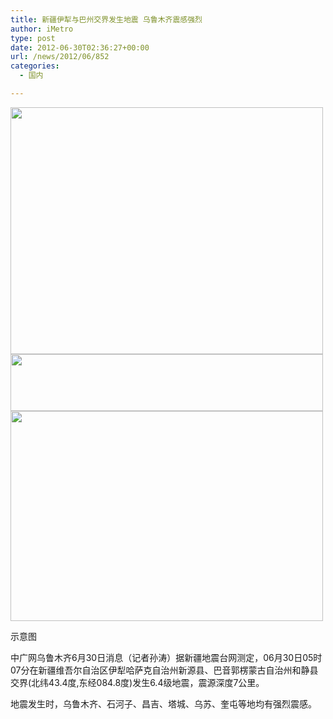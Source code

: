 ```yaml
---
title: 新疆伊犁与巴州交界发生地震 乌鲁木齐震感强烈
author: iMetro
type: post
date: 2012-06-30T02:36:27+00:00
url: /news/2012/06/852
categories:
  - 国内

---
```

<img alt="" src="http://www.cenc.ac.cn/manage/_VHD/gis/2012-06/daily1383a1e35ed00_0.gif" width="500" height="395" />

<img alt="" src="http://www.cenc.ac.cn/manage/level.gif" width="500" height="91" /> 

<img alt="" src="http://www.cenc.ac.cn/manage/_VHD/gis/2012-06/daily1383a1e35ed00_3.gif" width="500" height="336" /> 

示意图

中广网乌鲁木齐6月30日消息（记者孙涛）据新疆地震台网测定，06月30日05时07分在新疆维吾尔自治区伊犁哈萨克自治州新源县、巴音郭楞蒙古自治州和静县交界(北纬43.4度,东经084.8度)发生6.4级地震，震源深度7公里。

地震发生时，乌鲁木齐、石河子、昌吉、塔城、乌苏、奎屯等地均有强烈震感。